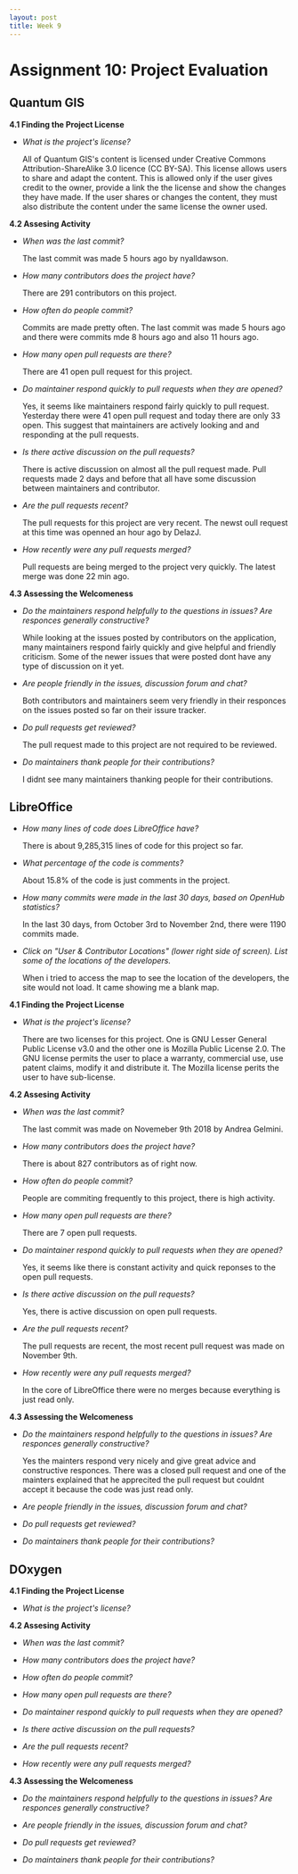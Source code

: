 ```yaml
---
layout: post
title: Week 9
---
```

# Assignment 10: Project Evaluation

## Quantum GIS
__4.1 Finding the Project License__

- _What is the project's license?_

   All of Quantum GIS's content is licensed under Creative Commons Attribution-ShareAlike 3.0 licence (CC BY-SA). This license allows users to share and adapt the content. This is allowed only if the user gives credit to the owner, provide a link the the license and show the changes they have made. If the user shares or changes the content, they must also distribute the content under the same license the owner used.
   
__4.2 Assesing Activity__

- _When was the last commit?_

   The last commit was made 5 hours ago by nyalldawson.

- _How many contributors does the project have?_

   There are 291 contributors on this project.

- _How often do people commit?_

   Commits are made pretty often. The last commit was made 5 hours ago and there were commits mde 8 hours ago and also 11 hours ago.

- _How many open pull requests are there?_

   There are 41 open pull request for this project.

- _Do maintainer respond quickly to pull requests when they are opened?_

   Yes, it seems like maintainers respond fairly quickly to pull request. Yesterday there were 41 open pull request and today there are only 33 open. This suggest that maintainers are actively looking and and responding at the pull requests.

- _Is there active discussion on the pull requests?_

   There is active discussion on almost all the pull request made. Pull requests made 2 days and before that all have some discussion between maintainers and contributor.

- _Are the pull requests recent?_

   The pull requests for this project are very recent. The newst oull request at this time was openned an hour ago by DelazJ.

- _How recently were any pull requests merged?_

   Pull requests are being merged to the project very quickly. The latest merge was done 22 min ago.

__4.3 Assessing the Welcomeness__

- _Do the maintainers respond helpfully to the questions in issues? Are responces generally constructive?_

   While looking at the issues posted by contributors on the application, many maintainers respond fairly quickly and give helpful and friendly criticism. Some of the newer issues that were posted dont have any type of discussion on it yet.

- _Are people friendly in the issues, discussion forum and chat?_

   Both contributors and maintainers seem very friendly in their responces on the issues posted so far on their issure tracker.

- _Do pull requests get reviewed?_

   The pull request made to this project are not required to be reviewed.

- _Do maintainers thank people for their contributions?_

   I didnt see many maintainers thanking people for their contributions.

## LibreOffice

- _How many lines of code does LibreOffice have?_

   There is about 9,285,315 lines of code for this project so far.
 
- _What percentage of the code is comments?_

   About 15.8% of the code is just comments in the project.
 
- _How many commits were made in the last 30 days, based on OpenHub statistics?_

   In the last 30 days, from October 3rd to November 2nd,  there were 1190 commits made.
 
- _Click on "User & Contributor Locations" (lower right side of screen). List some of the locations of
the developers._
   
   When i tried to access the map to see the location of the developers, the site would not load. It came showing me a blank map.

__4.1 Finding the Project License__

- _What is the project's license?_

   There are two licenses for this project. One is GNU Lesser General Public License v3.0 and the other one is Mozilla Public License 2.0. The GNU license permits the user to place a warranty, commercial use, use patent claims, modify it and distribute it. The Mozilla license perits the user to have sub-license.
   
__4.2 Assesing Activity__

- _When was the last commit?_

    The last commit was made on Novemeber 9th 2018 by Andrea Gelmini.

- _How many contributors does the project have?_

   There is about 827 contributors as of right now.

- _How often do people commit?_

   People are commiting frequently to this project, there is high activity.

- _How many open pull requests are there?_

   There are 7 open pull requests.

- _Do maintainer respond quickly to pull requests when they are opened?_

   Yes, it seems like there is constant activity and quick reponses to the open pull requests.

- _Is there active discussion on the pull requests?_
   
   Yes, there is active discussion on open pull requests.

- _Are the pull requests recent?_

   The pull requests are recent, the most recent pull request was made on November 9th.

- _How recently were any pull requests merged?_

   In the core of LibreOffice there were no merges because everything is just read only.

__4.3 Assessing the Welcomeness__

- _Do the maintainers respond helpfully to the questions in issues? Are responces generally constructive?_

    Yes the mainters respond very nicely and give great advice and constructive responces. There was a closed pull request and one of the mainters explained that he apprecited the pull request but couldnt accept it because the code was just read only.

- _Are people friendly in the issues, discussion forum and chat?_

- _Do pull requests get reviewed?_

- _Do maintainers thank people for their contributions?_

## DOxygen

__4.1 Finding the Project License__

- _What is the project's license?_
   
__4.2 Assesing Activity__

- _When was the last commit?_

- _How many contributors does the project have?_

- _How often do people commit?_

- _How many open pull requests are there?_

- _Do maintainer respond quickly to pull requests when they are opened?_

- _Is there active discussion on the pull requests?_

- _Are the pull requests recent?_

- _How recently were any pull requests merged?_

__4.3 Assessing the Welcomeness__

- _Do the maintainers respond helpfully to the questions in issues? Are responces generally constructive?_

- _Are people friendly in the issues, discussion forum and chat?_

- _Do pull requests get reviewed?_

- _Do maintainers thank people for their contributions?_
